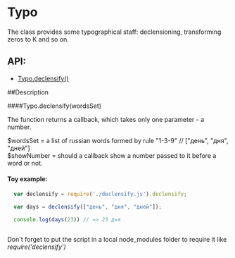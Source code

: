 # Typo
The class provides some typographical staff: declensioning, transforming zeros to K and so on.


## API:
* [Typo.declensify()](#declensify)

##Description

####<a name="declensify"></a>Typo.declensify(wordsSet)

The function returns a callback, which takes only one parameter - a number.

$wordsSet = a list of russian words formed by rule "1-3-9" // ["день", "дня", "дней"]  
$showNumber = should a callback show a number passed to it  before a word or not.

#### Toy example:
````javascript
  var declensify = require('./declensify.js').declensify;

  var days = declensify(["день", "дня", "дней"]);

  console.log(days(23)) // => 23 дня
  
````

Don't forget to put the script in a local node_modules folder to require it like *require('declensify')*